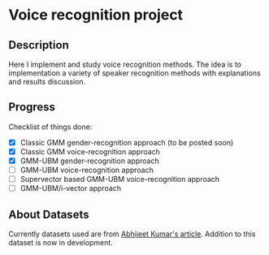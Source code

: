 # Voice recognition project

## Description

Here I implement and study voice recognition methods.
The idea is to implementation a variety of speaker recognition methods with explanations and results discussion.

## Progress

Checklist of things done:

- [x] Classic GMM gender-recognition approach (to be posted soon)
- [x] Classic GMM voice-recognition approach
- [x] GMM-UBM gender-recognition approach
- [ ] GMM-UBM voice-recognition approach
- [ ] Supervector based GMM-UBM voice-recognition approach
- [ ] GMM-UBM/i-vector approach

## About Datasets

Currently datasets used are from [Abhijeet Kumar's article](https://appliedmachinelearning.blog/2017/11/14/spoken-speaker-identification-based-on-gaussian-mixture-models-python-implementation/).
Addition to this dataset is now in development.
